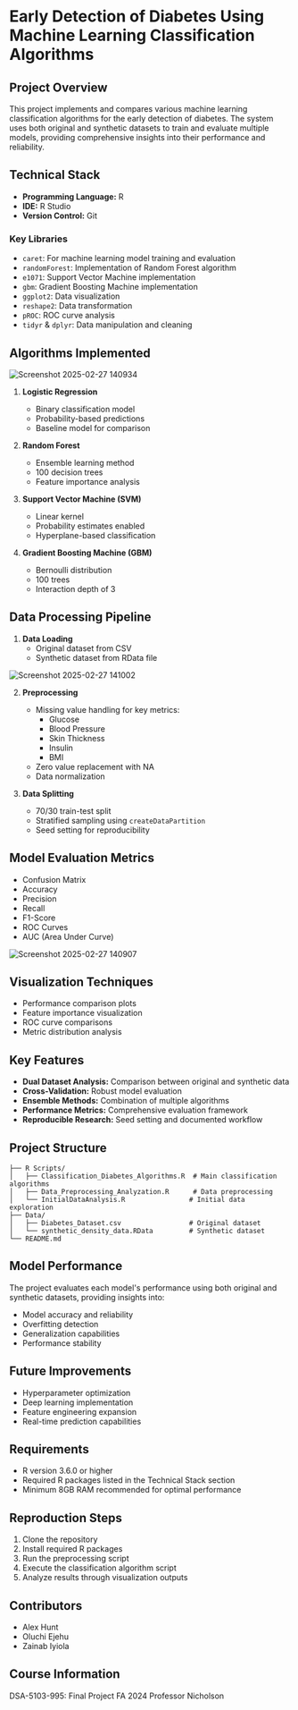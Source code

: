 # Early Detection of Diabetes Using Machine Learning Classification Algorithms

## Project Overview
This project implements and compares various machine learning classification algorithms for the early detection of diabetes. The system uses both original and synthetic datasets to train and evaluate multiple models, providing comprehensive insights into their performance and reliability.

## Technical Stack
- **Programming Language:** R
- **IDE:** R Studio
- **Version Control:** Git

### Key Libraries
- `caret`: For machine learning model training and evaluation
- `randomForest`: Implementation of Random Forest algorithm
- `e1071`: Support Vector Machine implementation
- `gbm`: Gradient Boosting Machine implementation
- `ggplot2`: Data visualization
- `reshape2`: Data transformation
- `pROC`: ROC curve analysis
- `tidyr` & `dplyr`: Data manipulation and cleaning

## Algorithms Implemented

![Screenshot 2025-02-27 140934](https://github.com/user-attachments/assets/9544822e-c3d0-4bf3-a7b9-87f7490d753d)


1. **Logistic Regression**
   - Binary classification model
   - Probability-based predictions
   - Baseline model for comparison

2. **Random Forest**
   - Ensemble learning method
   - 100 decision trees
   - Feature importance analysis

3. **Support Vector Machine (SVM)**
   - Linear kernel
   - Probability estimates enabled
   - Hyperplane-based classification

4. **Gradient Boosting Machine (GBM)**
   - Bernoulli distribution
   - 100 trees
   - Interaction depth of 3

## Data Processing Pipeline
1. **Data Loading**
   - Original dataset from CSV
   - Synthetic dataset from RData file

![Screenshot 2025-02-27 141002](https://github.com/user-attachments/assets/53303fca-4c30-4120-89f9-f9eeb7f0a03a)


2. **Preprocessing**
   - Missing value handling for key metrics:
     - Glucose
     - Blood Pressure
     - Skin Thickness
     - Insulin
     - BMI
   - Zero value replacement with NA
   - Data normalization

3. **Data Splitting**
   - 70/30 train-test split
   - Stratified sampling using `createDataPartition`
   - Seed setting for reproducibility

## Model Evaluation Metrics
- Confusion Matrix
- Accuracy
- Precision
- Recall
- F1-Score
- ROC Curves
- AUC (Area Under Curve)

![Screenshot 2025-02-27 140907](https://github.com/user-attachments/assets/c9e71fbe-6660-404d-9ddb-2b247c3d05c4)


## Visualization Techniques
- Performance comparison plots
- Feature importance visualization
- ROC curve comparisons
- Metric distribution analysis

## Key Features
- **Dual Dataset Analysis:** Comparison between original and synthetic data
- **Cross-Validation:** Robust model evaluation
- **Ensemble Methods:** Combination of multiple algorithms
- **Performance Metrics:** Comprehensive evaluation framework
- **Reproducible Research:** Seed setting and documented workflow

## Project Structure
```
├── R Scripts/
│   ├── Classification_Diabetes_Algorithms.R  # Main classification algorithms
│   ├── Data_Preprocessing_Analyzation.R      # Data preprocessing
│   └── InitialDataAnalysis.R                # Initial data exploration
├── Data/
│   ├── Diabetes_Dataset.csv                 # Original dataset
│   └── synthetic_density_data.RData         # Synthetic dataset
└── README.md
```

## Model Performance
The project evaluates each model's performance using both original and synthetic datasets, providing insights into:
- Model accuracy and reliability
- Overfitting detection
- Generalization capabilities
- Performance stability

## Future Improvements
- Hyperparameter optimization
- Deep learning implementation
- Feature engineering expansion
- Real-time prediction capabilities

## Requirements
- R version 3.6.0 or higher
- Required R packages listed in the Technical Stack section
- Minimum 8GB RAM recommended for optimal performance

## Reproduction Steps
1. Clone the repository
2. Install required R packages
3. Run the preprocessing script
4. Execute the classification algorithm script
5. Analyze results through visualization outputs

## Contributors
- Alex Hunt
- Oluchi Ejehu
- Zainab Iyiola

## Course Information
DSA-5103-995: Final Project FA 2024
Professor Nicholson
